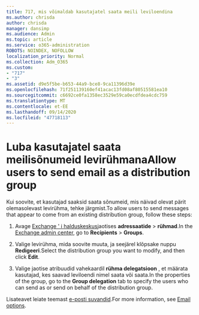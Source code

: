 ```yaml
---
title: 717, mis võimaldab kasutajatel saata meili leviloendina
ms.author: chrisda
author: chrisda
manager: dansimp
ms.audience: Admin
ms.topic: article
ms.service: o365-administration
ROBOTS: NOINDEX, NOFOLLOW
localization_priority: Normal
ms.collection: Adm_O365
ms.custom:
- "717"
- "3"
ms.assetid: d9e5f5be-b653-44a9-bce8-9ca11396d39e
ms.openlocfilehash: 71f251139160ef41acac13fd08af80515581ea10
ms.sourcegitcommit: c6692ce0fa1358ec3529e59ca0ecdfdea4cdc759
ms.translationtype: MT
ms.contentlocale: et-EE
ms.lasthandoff: 09/14/2020
ms.locfileid: "47718113"
---
```

# <a name="allow-users-to-send-email-as-a-distribution-group"></a><span data-ttu-id="8232b-102">Luba kasutajatel saata meilisõnumeid levirühmana</span><span class="sxs-lookup"><span data-stu-id="8232b-102">Allow users to send email as a distribution group</span></span>

<span data-ttu-id="8232b-103">Kui soovite, et kasutajad saaksid saata sõnumeid, mis näivad olevat pärit olemasolevast levirühma, tehke järgmist.</span><span class="sxs-lookup"><span data-stu-id="8232b-103">To allow users to send messages that appear to come from an existing distribution group, follow these steps:</span></span>

1. <span data-ttu-id="8232b-104">Avage [Exchange ' i halduskeskus](https://outlook.office365.com/ecp/)jaotises **adressaatide** \> **rühmad**.</span><span class="sxs-lookup"><span data-stu-id="8232b-104">In the [Exchange admin center](https://outlook.office365.com/ecp/), go to **Recipients** \> **Groups**.</span></span>

2. <span data-ttu-id="8232b-105">Valige levirühma, mida soovite muuta, ja seejärel klõpsake nuppu **Redigeeri**.</span><span class="sxs-lookup"><span data-stu-id="8232b-105">Select the distribution group you want to modify, and then click **Edit**.</span></span>

3. <span data-ttu-id="8232b-106">Valige jaotise atribuudid vahekaardil **rühma delegatsioon** , et määrata kasutajad, kes saavad leviloendi nimel saata või saata.</span><span class="sxs-lookup"><span data-stu-id="8232b-106">In the properties of the group, go to the **Group delegation** tab to specify the users who can send as or send on behalf of the distribution group.</span></span>

<span data-ttu-id="8232b-107">Lisateavet leiate teemast [e-posti suvandid](https://technet.microsoft.com/library/bb124513.aspx#groupdelegation).</span><span class="sxs-lookup"><span data-stu-id="8232b-107">For more information, see [Email options](https://technet.microsoft.com/library/bb124513.aspx#groupdelegation).</span></span>
